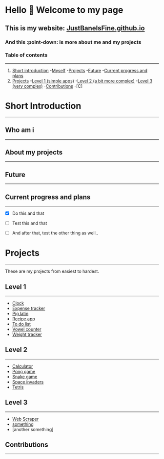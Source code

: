 # Hello :wave: Welcome to my page
## This is my website: [JustBaneIsFine.github.io](https://justbaneisfine.github.io/)

### And this :point-down: is more about me and my projects



### Table of contents
------

1. [Short introduction](#short-introduction)
	-[Myself](#who-am-i) 
	-[Projects](#about-my-projects)
	-[Future](#future)
	-[Current progress and plans](#current-progress-and-plans)
2. [Projects](#projects)
	-[Level 1 (simple apps)](#level-1)
	-[Level 2 (a bit more complex)](#level-2)
	-[Level 3 (very complex)](#level-3)
	-[Contributions](#contributions)
	-[C]


# Short Introduction
-----

## Who am i
-----

## About my projects
-----


## Future
-----

## Current progress and plans
-----

- [x] Do this and that
- [ ] Test this and that
- [ ] And after that, test the other thing as well..


# Projects
-----
These are my projects from easiest to hardest.

## Level 1
-----

- [Clock]()
- [Expense tracker]()
- [Pig latin]()
- [Recipe app]()
- [To do list]()
- [Vowel counter]()
- [Weight tracker]()

## Level 2
-----

- [Calculator]()
- [Pong game]()
- [Snake game]()
- [Space invaders]()
- [Tetris]()

## Level 3
-----

- [Web Scraper]()
- [something]()
- [another something]

## Contributions
-----

